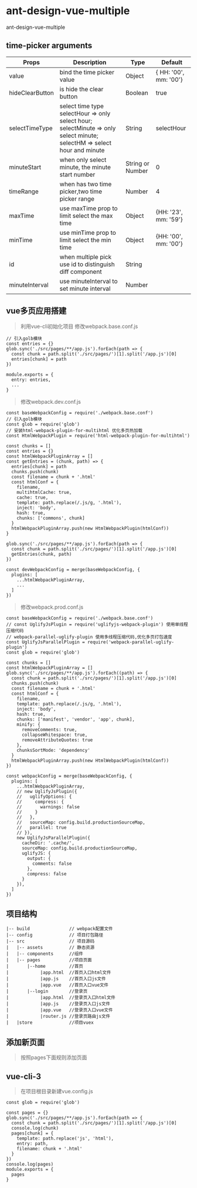 # ant-design-vue-multiple
ant-design-vue-multiple

## time-picker arguments

| Props | Description | Type | Default |
| ---- | ---- | ---- | ---- |
| value | bind  the time picker value| Object | { HH: '00', mm: '00'} |
| hideClearButton | is hide the clear button | Boolean | true |
| selectTimeType | select time type selectHour => only select hour; selectMinute => only select minute; selectHM => select hour and minute | String | selectHour |
| minuteStart | when only select minute, the minute start number | String or Number | 0 |
| timeRange | when has two time picker,two time picker range | Number | 4 |
| maxTime | use maxTime prop to limit select the max time | Object | {HH: '23', mm: '59'} |
| minTime | use minTime prop to limit select the min time | Object | {HH: '00', mm: '00'} |
| id | when multiple pick use id to distinguish diff component | String | |
| minuteInterval | use minuteInterval to set minute interval | Number | |

## vue多页应用搭建
> 利用vue-cli初始化项目
> 修改webpack.base.conf.js
```
// 引入golb模块
const entries = {}
glob.sync('./src/pages/**/app.js').forEach(path => {
  const chunk = path.split('./src/pages/')[1].split('/app.js')[0]
  entries[chunk] = path
})

module.exports = {
  entry: entries,
  ...
}
```

> 修改webpack.dev.conf.js
```
const baseWebpackConfig = require('./webpack.base.conf')
// 引入golb模块
const glob = require('glob')
// 安装html-webpack-plugin-for-multihtml 优化多页热加载
const HtmlWebpackPlugin = require('html-webpack-plugin-for-multihtml')

const chunks = []
const entries = {}
const htmlWebpackPluginArray = []
const getEntries = (chunk, path) => {
  entries[chunk] = path
  chunks.push(chunk)
  const filename = chunk + '.html'
  const htmlConf = {
    filename,
    multihtmlCache: true,
    cache: true,
    template: path.replace(/.js/g, '.html'),
    inject: 'body',
    hash: true,
    chunks: ['commons', chunk]
  }
  htmlWebpackPluginArray.push(new HtmlWebpackPlugin(htmlConf))
}

glob.sync('./src/pages/**/app.js').forEach(path => {
  const chunk = path.split('./src/pages/')[1].split('/app.js')[0]
  getEntries(chunk, path)
})

const devWebpackConfig = merge(baseWebpackConfig, {
  plugins: [
    ...htmlWebpackPluginArray,
    ...
  ]
})
```

> 修改webpack.prod.conf.js
```
const baseWebpackConfig = require('./webpack.base.conf')
// const UglifyJsPlugin = require('uglifyjs-webpack-plugin') 使用单线程压缩代码
// webpack-parallel-uglify-plugin 使用多线程压缩代码,优化多页打包速度
const UglifyJsParallelPlugin = require('webpack-parallel-uglify-plugin')
const glob = require('glob')

const chunks = []
const htmlWebpackPluginArray = []
glob.sync('./src/pages/**/app.js').forEach((path) => {
  const chunk = path.split('./src/pages/')[1].split('/app.js')[0]
  chunks.push(chunk)
  const filename = chunk + '.html'
  const htmlConf = {
    filename,
    template: path.replace(/.js/g, '.html'),
    inject: 'body',
    hash: true,
    chunks: ['manifest', 'vendor', 'app', chunk],
    minify: {
      removeComments: true,
      collapseWhitespace: true,
      removeAttributeQuotes: true
    },
    chunksSortMode: 'dependency'
  }
  htmlWebpackPluginArray.push(new HtmlWebpackPlugin(htmlConf))
})

const webpackConfig = merge(baseWebpackConfig, {
  plugins: [
    ...htmlWebpackPluginArray,
    // new UglifyJsPlugin({
    //   uglifyOptions: {
    //     compress: {
    //       warnings: false
    //     }
    //   },
    //   sourceMap: config.build.productionSourceMap,
    //   parallel: true
    // }),
    new UglifyJsParallelPlugin({
      cacheDir: '.cache/',
      sourceMap: config.build.productionSourceMap,
      uglifyJS: {
        output: {
          comments: false
        },
        compress: false
      }
    }),
  ]
})
```

## 项目结构
```
|-- build               // webpack配置文件
|-- config              // 项目打包路径
|-- src                 // 项目源码
|   |-- assets          // 静态资源
|   |-- components      //组件
|   |-- pages           //项目页面
|       |--home         //首页
|            |app.html  //首页入口html文件
|            |app.js    //首页入口js文件
|            |app.vue   //首页入口vue文件
|       |--login        //登录页
|            |app.html  //登录页入口html文件
|            |app.js    //登录页入口js文件
|            |app.vue   //登录页入口vue文件
|            |router.js //登录页路由js文件
|   |store              //项目vuex
```

## 添加新页面
> 按照pages下面规则添加页面


## vue-cli-3
> 在项目根目录新建vue.config.js

```
const glob = require('glob')

const pages = {}
glob.sync('./src/pages/**/app.js').forEach(path => {
  const chunk = path.split('./src/pages/')[1].split('/app.js')[0]
  console.log(chunk)
  pages[chunk] = {
    template: path.replace('js', 'html'),
    entry: path,
    filename: chunk + '.html'
  }
})
console.log(pages)
module.exports = {
  pages
}
```
